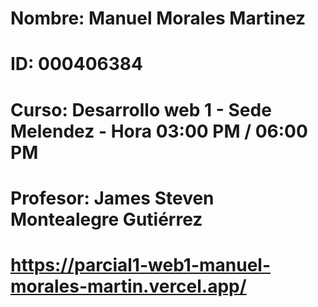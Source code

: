 # Nombre: Manuel Morales Martinez
# ID: 000406384
# Curso: Desarrollo web 1 - Sede Melendez - Hora 03:00 PM / 06:00 PM 
# Profesor: James Steven Montealegre Gutiérrez
# https://parcial1-web1-manuel-morales-martin.vercel.app/

